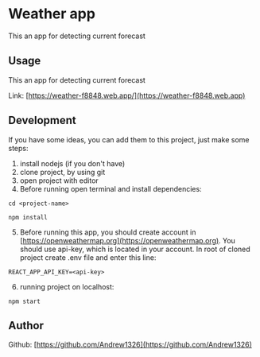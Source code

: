 # Weather app

This an app for detecting current forecast

## Usage

This an app for detecting current forecast

Link: [https://weather-f8848.web.app/](https://weather-f8848.web.app)

## Development

If you have some ideas, you can add them to this project, just make some steps:

1. install nodejs (if you don't have)
2. clone project, by using git
3. open project with editor
4. Before running open terminal and install dependencies:

`cd <project-name>`

`npm install`

5. Before running this app, you should create account in [https://openweathermap.org](https://openweathermap.org). You should use api-key, which is located in your account. In root of cloned project create .env file and enter this line:

`REACT_APP_API_KEY=<api-key>`

6. running project on localhost:

`npm start`

## Author

Github: [https://github.com/Andrew1326](https://github.com/Andrew1326)
